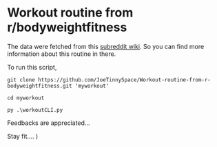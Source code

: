 # Workout routine from r/bodyweightfitness

The data were fetched from this [subreddit wiki](https://www.reddit.com/r/bodyweightfitness/wiki/kb/recommended_routine). So you can find more information about this routine in there.

To run this script,

```
git clone https://github.com/JoeTinnySpace/Workout-routine-from-r-bodyweightfitness.git 'myworkout'

cd myworkout

py .\workoutCLI.py
```

Feedbacks are appreciated... 

Stay fit.... )